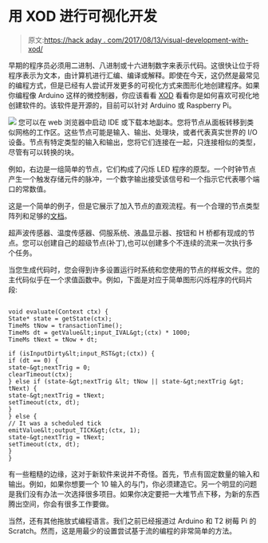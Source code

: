 # 用 XOD 进行可视化开发

> 原文:[https://hack aday . com/2017/08/13/visual-development-with-xod/](https://hackaday.com/2017/08/13/visual-development-with-xod/)

早期的程序员必须用二进制、八进制或十六进制数字来表示代码。这很快让位于将程序表示为文本，由计算机进行汇编、编译或解释。即使在今天，这仍然是最常见的编程方式，但是已经有人尝试开发更多的可视化方式来图形化地创建程序。如果你编程像 Arduino 这样的微控制器，你应该看看 [XOD](https://xod.io/) 看看你是如何喜欢可视化地创建软件的。该软件是开源的，目前可以针对 Arduino 或 Raspberry Pi。

[![](../Images/a32f9e8663bcb7fadc01dbff1e439ec8.png)](https://hackaday.com/wp-content/uploads/2017/08/blink.png) 您可以在 web 浏览器中启动 IDE 或下载本地副本。您将节点从面板转移到类似网格的工作区。这些节点可能是输入、输出、处理块，或者代表真实世界的 I/O 设备。节点有特定类型的输入和输出，您将它们连接在一起，只连接相似的类型，尽管有可以转换的块。

例如，右边是一组简单的节点，它们构成了闪烁 LED 程序的原型。一个时钟节点产生一个触发存储元件的脉冲，一个数字输出接受该信号和一个指示它代表哪个端口的常数值。

这是一个简单的例子，但是它展示了加入节点的直观流程。有一个合理的节点类型阵列和足够的[文档](https://xod.io/docs/)。

超声波传感器、温度传感器、伺服系统、液晶显示器、按钮和 H 桥都有现成的节点。您可以创建自己的超级节点(补丁),也可以创建多个不连续的流来一次执行多个任务。

当您生成代码时，您会得到许多设置运行时系统和您使用的节点的样板文件。您的主代码似乎在一个求值函数中。例如，下面是对应于简单图形闪烁程序的代码片段:

```

void evaluate(Context ctx) {
State* state = getState(ctx);
TimeMs tNow = transactionTime();
TimeMs dt = getValue&lt;input_IVAL&gt;(ctx) * 1000;
TimeMs tNext = tNow + dt;

if (isInputDirty&lt;input_RST&gt;(ctx)) {
if (dt == 0) {
state-&gt;nextTrig = 0;
clearTimeout(ctx);
} else if (state-&gt;nextTrig &lt; tNow || state-&gt;nextTrig &gt; tNext) {
state-&gt;nextTrig = tNext;
setTimeout(ctx, dt);
}
} else {
// It was a scheduled tick
emitValue&lt;output_TICK&gt;(ctx, 1);
state-&gt;nextTrig = tNext;
setTimeout(ctx, dt);
}
}

```

有一些粗糙的边缘，这对于新软件来说并不奇怪。首先，节点有固定数量的输入和输出。例如，如果你想要一个 10 输入的与门，你必须建造它。另一个明显的问题是我们没有办法一次选择很多项目。如果你决定要把一大堆节点下移，为新的东西腾出空间，你会有很多工作要做。

当然，还有其他拖放式编程语言。我们之前已经报道过 Arduino 和 T2 树莓 Pi 的 Scratch。然而，这是用最少的设置尝试基于流的编程的非常简单的方法。